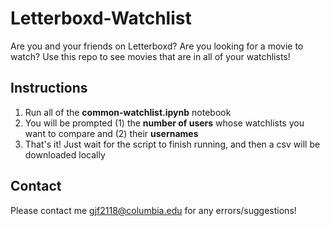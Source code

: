 # Letterboxd-Watchlist
Are you and your friends on Letterboxd? Are you looking for a movie to watch? Use this repo to see movies that are in all of your watchlists!

## Instructions
1. Run all of the **common-watchlist.ipynb** notebook
2. You will be prompted (1) the **number of users** whose watchlists you want to compare and (2) their **usernames**
3. That's it! Just wait for the script to finish running, and then a csv will be downloaded locally

## Contact
Please contact me gjf2118@columbia.edu for any errors/suggestions!
